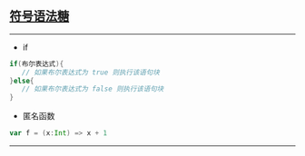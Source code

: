 
## [符号语法糖][1]
---

- if
```scala
if(布尔表达式){
   // 如果布尔表达式为 true 则执行该语句块
}else{
   // 如果布尔表达式为 false 则执行该语句块
}
```
- 匿名函数
```scala
var f = (x:Int) => x + 1
```


---
[1]: http://blog.csdn.net/bobozhengsir/article/details/13023023
